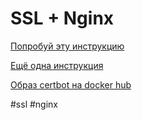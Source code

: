 # SSL + Nginx

[Попробуй эту инструкцию](https://gist.github.com/dancheskus/8d26823d0f5633e9dde63d150afb40b2)

[Ещё одна инструкция](https://dvsemenov.ru/nastrojka-https-s-pomoshhyu-nginx-lets-encrypt-i-docker/)

[Образ certbot на docker hub](https://hub.docker.com/r/certbot/certbot)

#ssl #nginx